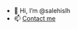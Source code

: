 - 👋 Hi, I’m @salehislh
- 📫 [Contact me](https://zil.ink/salehi.com)

<!---
salehislh/salehislh is a ✨ special ✨ repository because its `README.md` (this file) appears on your GitHub profile.
You can click the Preview link to take a look at your changes.
--->

